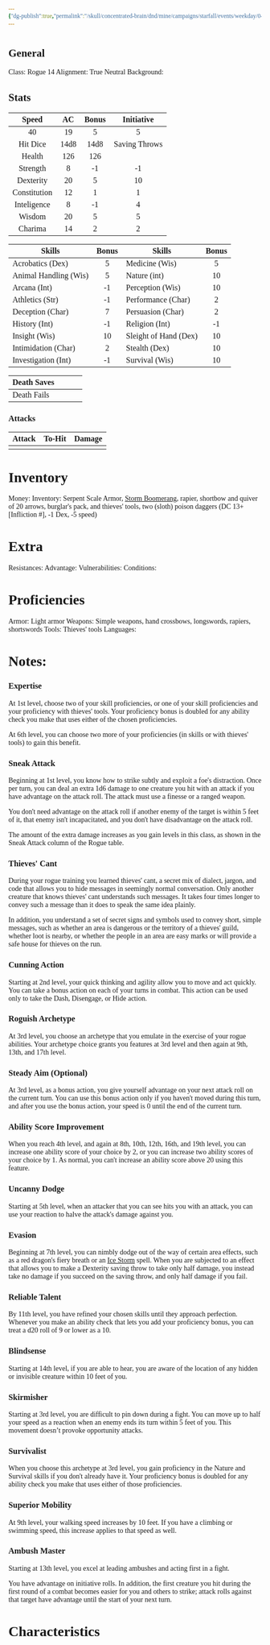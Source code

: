 ```yaml
---
{"dg-publish":true,"permalink":"/skull/concentrated-brain/dnd/mine/campaigns/starfall/events/weekday/0-moon-day/generic-rogue-shopkeep-sheet/","tags":["Tagless"],"noteIcon":""}
---
```


<style id="Force_Custom_Fonts" type="text/css">@font-face{font-style:normal;font-family:"Merriweather";src:local("Merriweather")}@font-face{font-style:bolder;font-family:"Merriweather";src:local("Merriweather")}@font-face{font-style:normal;font-family:"Merriweather";src:local("Merriweather");unicode-range:U+0-FF,U+2E80-9FFF,U+F900-FAFF,U+FE30-FE4F,U+20000-2FA1F}@font-face{font-style:bolder;font-family:"Merriweather";src:local("Merriweather");unicode-range:U+0-FF,U+2E80-9FFF,U+F900-FAFF,U+FE30-FE4F,U+20000-2FA1F}@font-face{font-style:normal;font-family:"Merriweather";src:local("Merriweather");unicode-range:U+0-FF}@font-face{font-style:bolder;font-family:"Merriweather";src:local("Merriweather");unicode-range:U+0-FF}:not(pre):not(code):not(textarea):not(tt):not(kbd):not(samp):not(var){font-family:"Merriweather"!important}pre,code,textarea,tt,kbd,samp,var{font-family:monospace!important}pre *,code *,textarea *,tt *,kbd *,samp *,var *{font-family:monospace!important}</style>


# <center><span style="color:#323456"> </span></center>




## General
 Class: Rogue 14
 Alignment: True Neutral
 Background: 


## Stats

|    Speed     | AC  | Bonus |  Initiative   |
| :----------: | :-: | :---: | :-----------: |
|      40      |   19  |  5     |  5             |
|   Hit Dice   |  14d8   | 14d8      | Saving Throws |
|    Health    |  126   | 126      |               |
|   Strength   |  8   |   -1    |          -1     |
|  Dexterity   |   20  |  5     |       10        |
| Constitution |   12  |   1    |          1     |
| Inteligence  |    8 |    -1   |         4      |
|    Wisdom    |   20  |    5   |          5     |
|   Charima    |   14  |    2   |          2     |

| Skills                | Bonus | Skills                | Bonus |
| --------------------- | :---: | --------------------- | :---: |
| Acrobatics (Dex)      |  5     | Medicine (Wis)        | 5      |
| Animal Handling (Wis) |   5    | Nature (int)          |  10     |
| Arcana (Int)          |   -1    | Perception (Wis)      |  10     |
| Athletics (Str)       |    -1   | Performance (Char)    |     2  |
| Deception (Char)      |   7    | Persuasion (Char)     |     2  |
| History (Int)         |    -1   | Religion (Int)        |  -1     |
| Insight (Wis)         |   10    | Sleight of Hand (Dex) |    10   |
| Intimidation (Char)   |     2  | Stealth (Dex)         |    10   |
| Investigation (Int)   |     -1  | Survival (Wis)        |    10   |

| Death Saves  |     |     |     |
| ------------ | --- | --- | --- |
| Death Fails |     |     |     |
### Attacks

| Attack | To-Hit | Damage |
| ------ | ------ | ------ |
|        |        |        |

# Inventory

Money: 
Inventory: Serpent Scale Armor, [Storm Boomerang](https://dnd5e.wikidot.com/wondrous-items:storm-boomerang), rapier, shortbow and quiver of 20 arrows, burglar's pack, and thieves' tools, two (sloth) poison daggers (DC 13+[Infliction #], -1 Dex, -5 speed)
# Extra
Resistances: 
Advantage: 
Vulnerabilities: 
Conditions: 
  

# Proficiencies
		
Armor:  Light armor
Weapons: Simple weapons, hand crossbows, longswords, rapiers, shortswords
Tools: Thieves' tools
Languages: 

# Notes: 
### Expertise

At 1st level, choose two of your skill proficiencies, or one of your skill proficiencies and your proficiency with thieves' tools. Your proficiency bonus is doubled for any ability check you make that uses either of the chosen proficiencies.

At 6th level, you can choose two more of your proficiencies (in skills or with thieves' tools) to gain this benefit.

### Sneak Attack

Beginning at 1st level, you know how to strike subtly and exploit a foe's distraction. Once per turn, you can deal an extra 1d6 damage to one creature you hit with an attack if you have advantage on the attack roll. The attack must use a finesse or a ranged weapon.

You don't need advantage on the attack roll if another enemy of the target is within 5 feet of it, that enemy isn't incapacitated, and you don't have disadvantage on the attack roll.

The amount of the extra damage increases as you gain levels in this class, as shown in the Sneak Attack column of the Rogue table.

### Thieves' Cant

During your rogue training you learned thieves' cant, a secret mix of dialect, jargon, and code that allows you to hide messages in seemingly normal conversation. Only another creature that knows thieves' cant understands such messages. It takes four times longer to convey such a message than it does to speak the same idea plainly.

In addition, you understand a set of secret signs and symbols used to convey short, simple messages, such as whether an area is dangerous or the territory of a thieves' guild, whether loot is nearby, or whether the people in an area are easy marks or will provide a safe house for thieves on the run.

### Cunning Action

Starting at 2nd level, your quick thinking and agility allow you to move and act quickly. You can take a bonus action on each of your turns in combat. This action can be used only to take the Dash, Disengage, or Hide action.

### Roguish Archetype

At 3rd level, you choose an archetype that you emulate in the exercise of your rogue abilities. Your archetype choice grants you features at 3rd level and then again at 9th, 13th, and 17th level.

### Steady Aim (Optional)

At 3rd level, as a bonus action, you give yourself advantage on your next attack roll on the current turn. You can use this bonus action only if you haven't moved during this turn, and after you use the bonus action, your speed is 0 until the end of the current turn.

### Ability Score Improvement

When you reach 4th level, and again at 8th, 10th, 12th, 16th, and 19th level, you can increase one ability score of your choice by 2, or you can increase two ability scores of your choice by 1. As normal, you can't increase an ability score above 20 using this feature.

### Uncanny Dodge

Starting at 5th level, when an attacker that you can see hits you with an attack, you can use your reaction to halve the attack's damage against you.

### Evasion

Beginning at 7th level, you can nimbly dodge out of the way of certain area effects, such as a red dragon's fiery breath or an [Ice Storm](http://dnd5e.wikidot.com/spell:ice-storm) spell. When you are subjected to an effect that allows you to make a Dexterity saving throw to take only half damage, you instead take no damage if you succeed on the saving throw, and only half damage if you fail.

### Reliable Talent

By 11th level, you have refined your chosen skills until they approach perfection. Whenever you make an ability check that lets you add your proficiency bonus, you can treat a d20 roll of 9 or lower as a 10.

### Blindsense

Starting at 14th level, if you are able to hear, you are aware of the location of any hidden or invisible creature within 10 feet of you.

### Skirmisher

Starting at 3rd level, you are difficult to pin down during a fight. You can move up to half your speed as a reaction when an enemy ends its turn within 5 feet of you. This movement doesn’t provoke opportunity attacks.

### Survivalist

When you choose this archetype at 3rd level, you gain proficiency in the Nature and Survival skills if you don't already have it. Your proficiency bonus is doubled for any ability check you make that uses either of those proficiencies.

### Superior Mobility

At 9th level, your walking speed increases by 10 feet. If you have a climbing or swimming speed, this increase applies to that speed as well.

### Ambush Master

Starting at 13th level, you excel at leading ambushes and acting first in a fight.

You have advantage on initiative rolls. In addition, the first creature you hit during the first round of a combat becomes easier for you and others to strike; attack rolls against that target have advantage until the start of your next turn.


# Characteristics 

